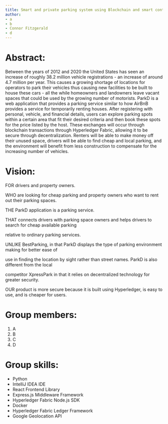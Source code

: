 ```yaml
---
title: Smart and private parking system using Blockchain and smart contracts
author:
- a
- b
- Connor Fitzgerald
- d
---
```


# Abstract:

Between the years of 2012 and 2020 the United States has seen an increase of roughly 38.2 million vehicle registrations - an increase of around 4.7 million per year. This causes a growing shortage of locations for operators to park their vehicles thus causing new facilities to be built to house these cars - all the while homeowners and landowners leave vacant spaces that could be used by the growing number of motorists. ParkD is a web application that provides a parking service similar to how AirBnB provides a service for temporarily renting houses. After registering with personal, vehicle, and financial details, users can explore parking spots within a certain area that fit their desired criteria and then book these spots for the price listed by the host. These exchanges will occur through blockchain transactions through Hyperledger Fabric, allowing it to be secure through decentralization. Renters will be able to make money off their unused space, drivers will be able to find cheap and local parking, and the environment will benefit from less construction to compensate for the increasing number of vehicles.

# Vision:
FOR drivers and property owners.

WHO are looking for cheap parking and property owners who want to rent out their parking spaces.

THE ParkD application is a parking service.

THAT connects drivers with parking space owners and helps drivers to search for cheap available parking

relative to ordinary parking services.

UNLIKE BestParking, in that ParkD displays the type of parking environment making for better ease of

use in finding the location by sight rather than street names. ParkD is also different from the local

competitor XpressPark in that it relies on decentralized technology for greater security.

OUR product is more secure because it is built using Hyperledger, is easy to use, and is cheaper for users.

# Group members:
1. A
2. B
3. C
4. D

# Group skills:
- Python
- IntelliJ IDEA IDE
- React Frontend Library
- Express.js Middleware Framework
- Hyperledger Fabric Node.js SDK
- Docker
- Hyperledger Fabric Ledger Framework
- Google Geolocation API
